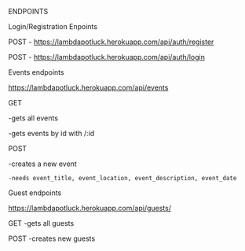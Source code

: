 ENDPOINTS

Login/Registration Enpoints

POST - https://lambdapotluck.herokuapp.com/api/auth/register

POST - https://lambdapotluck.herokuapp.com/api/auth/login


Events endpoints

https://lambdapotluck.herokuapp.com/api/events

GET 

  -gets all events

  -gets events by id with /:id


POST 

  -creates a new event
  
	-needs event_title, event_location, event_description, event_date


Guest endpoints

https://lambdapotluck.herokuapp.com/api/guests/

GET
-gets all guests

POST
-creates new guests
